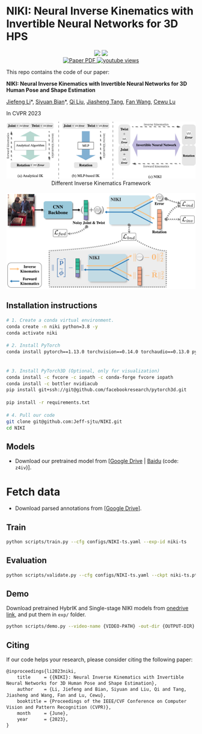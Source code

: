 # NIKI: Neural Inverse Kinematics with Invertible Neural Networks for 3D HPS


<div align="center">
<img src="assets/niki_parkour1.gif" height="160"> <img src="assets/niki_parkour2.gif" height="160">

<br>

<a href="https://arxiv.org/abs/2305.08590">
    <img src='https://img.shields.io/badge/Paper-PDF-green?style=for-the-badge&logo=adobeacrobatreader&logoWidth=20&logoColor=white&labelColor=66cc00&color=94DD15' alt='Paper PDF'>
</a>
<a href="https://youtu.be/2tPAYLtat4I">
    <img alt="youtube views" src="https://img.shields.io/badge/YouTube-red?logo=youtube&logoColor=white&labelColor=D35400&style=for-the-badge"/>
</a>
</div>


This repo contains the code of our paper:

**NIKI: Neural Inverse Kinematics with Invertible Neural Networks for 3D Human Pose and Shape Estimation**

[Jiefeng Li](http://jeffli.site/HybrIK/)\*, [Siyuan Bian](https://github.com/biansy000)\*, [Qi Liu](), [Jiasheng Tang](), [Fan Wang](https://scholar.google.com/citations?user=WCRGTHsAAAAJ&hl=en), [Cewu Lu](http://mvig.org/)


In CVPR 2023


<div align="center">
    <img src="assets/niki_compare.png", width="800" alt><br>
    Different Inverse Kinematics Framework
</div>
<br>
<div align="center">
    <img src="assets/niki_framework.png", width="800" alt><br>
</div>


## Installation instructions

``` bash
# 1. Create a conda virtual environment.
conda create -n niki python=3.8 -y
conda activate niki

# 2. Install PyTorch
conda install pytorch==1.13.0 torchvision==0.14.0 torchaudio==0.13.0 pytorch-cuda=11.6 -c pytorch -c nvidia


# 3. Install PyTorch3D (Optional, only for visualization)
conda install -c fvcore -c iopath -c conda-forge fvcore iopath
conda install -c bottler nvidiacub
pip install git+ssh://git@github.com/facebookresearch/pytorch3d.git

pip install -r requirements.txt

# 4. Pull our code
git clone git@github.com:Jeff-sjtu/NIKI.git
cd NIKI
```


## Models
* Download our pretrained model from [[Google Drive](https://drive.google.com/file/d/1Gql6xLj1UEkTILn20VkECnm6qE_ntG8O/view?usp=sharing) | [Baidu](https://pan.baidu.com/s/1npIDjJQyTOKax1lBtG1D2A?pwd=z4iv) (code: `z4iv`)].


# Fetch data
* Download parsed annotations from [[Google Drive](https://drive.google.com/drive/folders/1Ej-Sl8OE67tRlxzQBLEBVklHAObHcy-h?usp=sharing)].


## Train
``` bash
python scripts/train.py --cfg configs/NIKI-ts.yaml --exp-id niki-ts
```

## Evaluation
``` bash
python scripts/validate.py --cfg configs/NIKI-ts.yaml --ckpt niki-ts.pth
```

## Demo
Download pretrained HybrIK and Single-stage NIKI models from [onedrive link](https://sjtueducn-my.sharepoint.com/:f:/g/personal/biansiyuan_sjtu_edu_cn/EtGnxMf0bkpPhB8OPecnzhoBbKzgXrhyVguV_B5g4r8_rQ?e=UGDdRJ), and put them in ``exp/`` folder.
``` bash
python scripts/demo.py --video-name {VIDEO-PATH} -out-dir {OUTPUT-DIR}
```


## Citing
If our code helps your research, please consider citing the following paper:

    @inproceedings{li2023niki,
        title     = {{NIKI}: Neural Inverse Kinematics with Invertible Neural Networks for 3D Human Pose and Shape Estimation},
        author    = {Li, Jiefeng and Bian, Siyuan and Liu, Qi and Tang, Jiasheng and Wang, Fan and Lu, Cewu},
        booktitle = {Proceedings of the IEEE/CVF Conference on Computer Vision and Pattern Recognition (CVPR)},
        month     = {June},
        year      = {2023},
    }